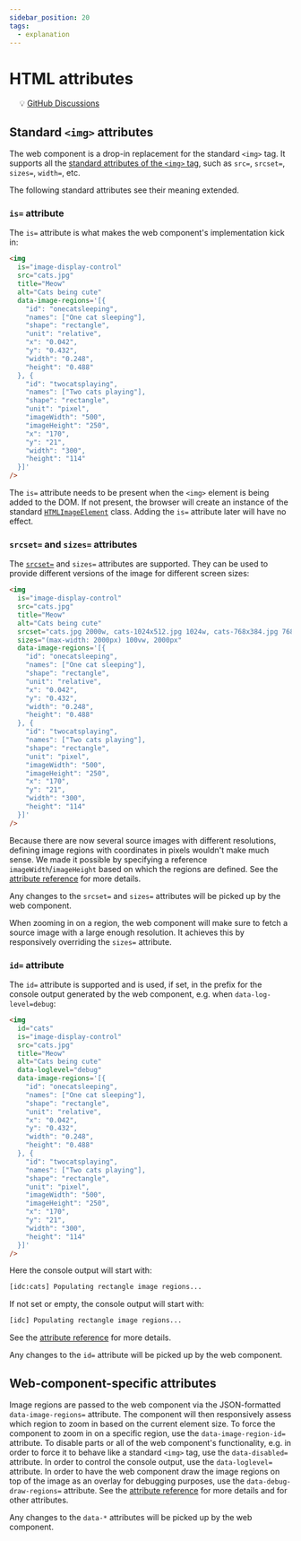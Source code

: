 ```yaml
---
sidebar_position: 20
tags:
  - explanation
---
```


# HTML attributes

&emsp; :bulb: [GitHub Discussions](https://github.com/Frameright/image-display-control-web-component/discussions)

## Standard `<img>` attributes

The web component is a drop-in replacement for the standard `<img>` tag. It
supports all the
[standard attributes of the `<img>` tag](https://developer.mozilla.org/en-US/docs/Web/HTML/Element/img),
such as `src=`, `srcset=`, `sizes=`, `width=`, etc.

The following standard attributes see their meaning extended.

### `is=` attribute

The `is=` attribute is what makes the web component's implementation kick in:

```html
<img
  is="image-display-control"
  src="cats.jpg"
  title="Meow"
  alt="Cats being cute"
  data-image-regions='[{
    "id": "onecatsleeping",
    "names": ["One cat sleeping"],
    "shape": "rectangle",
    "unit": "relative",
    "x": "0.042",
    "y": "0.432",
    "width": "0.248",
    "height": "0.488"
  }, {
    "id": "twocatsplaying",
    "names": ["Two cats playing"],
    "shape": "rectangle",
    "unit": "pixel",
    "imageWidth": "500",
    "imageHeight": "250",
    "x": "170",
    "y": "21",
    "width": "300",
    "height": "114"
  }]'
/>
```

The `is=` attribute needs to be present when the `<img>` element is being added
to the DOM. If not present, the browser will create an instance of the standard
[`HTMLImageElement`](https://developer.mozilla.org/en-US/docs/Web/API/HTMLImageElement)
class. Adding the `is=` attribute later will have no effect.

### `srcset=` and `sizes=` attributes

The [`srcset=`](https://developer.mozilla.org/en-US/docs/Web/API/HTMLImageElement/srcset)
and `sizes=` attributes are supported. They can be used to provide different
versions of the image for different screen sizes:

```html
<img
  is="image-display-control"
  src="cats.jpg"
  title="Meow"
  alt="Cats being cute"
  srcset="cats.jpg 2000w, cats-1024x512.jpg 1024w, cats-768x384.jpg 768w"
  sizes="(max-width: 2000px) 100vw, 2000px"
  data-image-regions='[{
    "id": "onecatsleeping",
    "names": ["One cat sleeping"],
    "shape": "rectangle",
    "unit": "relative",
    "x": "0.042",
    "y": "0.432",
    "width": "0.248",
    "height": "0.488"
  }, {
    "id": "twocatsplaying",
    "names": ["Two cats playing"],
    "shape": "rectangle",
    "unit": "pixel",
    "imageWidth": "500",
    "imageHeight": "250",
    "x": "170",
    "y": "21",
    "width": "300",
    "height": "114"
  }]'
/>
```

Because there are now several source images with different resolutions, defining
image regions with coordinates in pixels wouldn't make much sense. We made it
possible by specifying a reference `imageWidth`/`imageHeight` based on
which the regions are defined. See the
[attribute reference](attribute-ref.md) for more details.

Any changes to the `srcset=` and `sizes=` attributes will be picked up by the
web component.

When zooming in on a region, the web component will make sure to fetch a source
image with a large enough resolution. It achieves this by responsively
overriding the `sizes=` attribute.

### `id=` attribute

The `id=` attribute is supported and is used, if set, in the prefix for the
console output generated by the web component, e.g. when `data-log-level=debug`:

```html
<img
  id="cats"
  is="image-display-control"
  src="cats.jpg"
  title="Meow"
  alt="Cats being cute"
  data-loglevel="debug"
  data-image-regions='[{
    "id": "onecatsleeping",
    "names": ["One cat sleeping"],
    "shape": "rectangle",
    "unit": "relative",
    "x": "0.042",
    "y": "0.432",
    "width": "0.248",
    "height": "0.488"
  }, {
    "id": "twocatsplaying",
    "names": ["Two cats playing"],
    "shape": "rectangle",
    "unit": "pixel",
    "imageWidth": "500",
    "imageHeight": "250",
    "x": "170",
    "y": "21",
    "width": "300",
    "height": "114"
  }]'
/>
```

Here the console output will start with:

```txt
[idc:cats] Populating rectangle image regions...
```

If not set or empty, the console output will start with:

```txt
[idc] Populating rectangle image regions...
```

See the [attribute reference](attribute-ref.md) for more details.

Any changes to the `id=` attribute will be picked up by the web component.

## Web-component-specific attributes

Image regions are passed to the web component via the JSON-formatted
`data-image-regions=` attribute. The component will then responsively assess
which region to zoom in based on the current element size. To force the
component to zoom in on a specific region, use the `data-image-region-id=`
attribute. To disable parts or all of the web component's functionality, e.g. in
order to force it to behave like a standard `<img>` tag, use the
`data-disabled=` attribute. In order to control the console output, use the
`data-loglevel=` attribute. In order to have the web component draw the image
regions on top of the image as an overlay for debugging purposes, use the
`data-debug-draw-regions=` attribute. See the
[attribute reference](attribute-ref.md) for more details and for other
attributes.

Any changes to the `data-*` attributes will be picked up by the web component.
